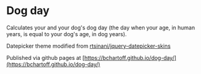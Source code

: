 Dog day
=========

Calculates your and your dog's dog day (the day when your age, in human years, is equal to your dog's age, in dog years).

Datepicker theme modified from [rtsinani/jquery-datepicker-skins](https://github.com/rtsinani/jquery-datepicker-skins)

Published via github pages at [https://bchartoff.github.io/dog-day/](https://bchartoff.github.io/dog-day/)